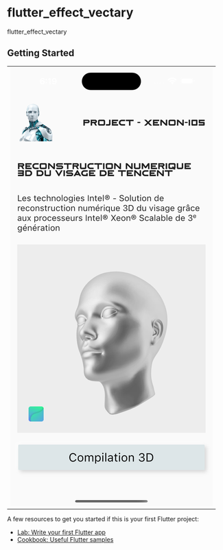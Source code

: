 # flutter_effect_vectary
flutter_effect_vectary

## Getting Started

<table>
    <tr>
        <td> <img src='./app_vectary/assets/images/screenshot.png'></td>
    </tr>
</table>

A few resources to get you started if this is your first Flutter project:

- [Lab: Write your first Flutter app](https://docs.flutter.dev/get-started/codelab)
- [Cookbook: Useful Flutter samples](https://docs.flutter.dev/cookbook)
